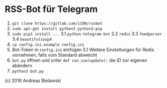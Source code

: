 RSS-Bot für Telegram
=====================

1. `git clone https://gitlab.com/iCON/rssbot`
2. `sudo apt-get install python3 python3-pip`
3. `sudo pip3 install ...`
3.1 `python-telegram-bot`
3.2 `redis`
3.3 `feedparser`
3.4 `beautifulsoup4`
4. `cp config.ini.example config.ini`
5. Bot-Token in `config.ini` einfügen
5.1 Weitere Einstellungen für Redis vornehmen, falls vom Standard abweicht
6. `bot.py` öffnen und unter `def can_use(update):` die ID zur eigenen abändern
7. `python3 bot.py`

(c) 2016 Andreas Bielawski